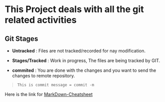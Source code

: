 # This Project deals with all the git related activities

## Git Stages

- **Untracked** : Files are not tracked/recorded for nay modification.

- **Stages/Tracked** : Work in progress, The files are being tracked by GIT.


- **commited** : You are done with the changes and you want to send the changes to remote repository.

> `This is commit message = commit -m `
 
Here is the link for [MarkDown-Cheatsheet](https://www.markdownguide.org/cheat-sheet/)